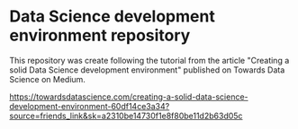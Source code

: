 # Data Science development environment repository
This repository was create following the tutorial from the article "Creating a solid Data Science development environment" published on Towards Data Science on Medium.

https://towardsdatascience.com/creating-a-solid-data-science-development-environment-60df14ce3a34?source=friends_link&sk=a2310be14730f1e8f80be11d2b63d05c
